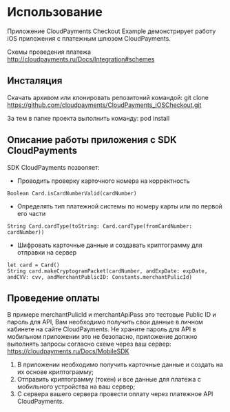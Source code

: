 # Использование  

Приложение CloudPayments Checkout Example демонстрирует работу iOS приложения с платежным шлюзом CloudPayments.

Схемы проведения платежа http://cloudpayments.ru/Docs/Integration#schemes

## Инсталяция

Скачать архивом или клонировать репозитоний командой:
git clone https://github.com/cloudpayments/CloudPayments_iOSCheckout.git

За тем в папке проекта выполнить команду:
pod install 

## Описание работы приложения с SDK CloudPayments

SDK CloudPayments позволяет:

* Проводить проверку карточного номера на корректность

```
Boolean Card.isCardNumberValid(cardNumber)

```

* Определять тип платежной системы по номеру карты или по первой его части

```
String Card.cardType(toString: Card.cardType(fromCardNumber: cardNumber))

```

* Шифровать карточные данные и создавать криптограмму для отправки на сервер

```
let card = Card()
String card.makeCryptogramPacket(cardNumber, andExpDate: expDate, andCVV: cvv, andMerchantPublicID: Constants.merchantPulicId)

```
## Проведение оплаты

В примере merchantPulicId и merchantApiPass это тестовые Public ID и пароль для API, Вам необходимо получить свои данные в личном кабинете на сайте CloudPayments.
Не храните пароль для API в мобильном приложении это не безопасно, приложение должно выполнять запросы согласно схеме через ваш сервер: https://cloudpayments.ru/Docs/MobileSDK

1) В приложении необходимо получить карточные данные и создать на их основе криптограмму;
2) Отправить криптограмму (токен) и все данные для платежа с мобильного устройства на ваш сервер; 
3) С сервера вашего сервера провести оплату через платежное API CloudPayments.
